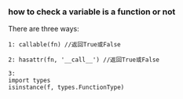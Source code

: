 ### how to check a variable is a function or not

There are three ways: 
```
1: callable(fn) //返回True或False

2: hasattr(fn, '__call__') //返回True或False

3:
import types
isinstance(f, types.FunctionType)
```
